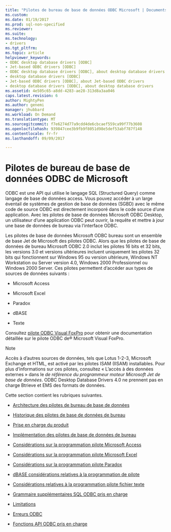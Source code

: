 ```yaml
---
title: "Pilotes de bureau de base de données ODBC Microsoft | Documents Microsoft"
ms.custom: 
ms.date: 01/19/2017
ms.prod: sql-non-specified
ms.reviewer: 
ms.suite: 
ms.technology:
- drivers
ms.tgt_pltfrm: 
ms.topic: article
helpviewer_keywords:
- ODBC desktop database drivers [ODBC]
- Jet-based ODBC drivers [ODBC]
- ODBC desktop database drivers [ODBC], about desktop database drivers
- desktop database drivers [ODBC]
- Jet-based ODBC drivers [ODBC], about Jet-based ODBC drivers
- desktop database drivers [ODBC], about desktop database drivers
ms.assetid: 4e505c65-a8dd-4283-ae28-313d8a3aa046
caps.latest.revision: 6
author: MightyPen
ms.author: genemi
manager: jhubbard
ms.workload: On Demand
ms.translationtype: MT
ms.sourcegitcommit: f7e6274d77a9cdd4de6cbcaef559ca99f77b3608
ms.openlocfilehash: 939847cee3b9fb9f8051d98e5def53abf787f148
ms.contentlocale: fr-fr
ms.lasthandoff: 09/09/2017

---
```

# <a name="microsoft-odbc-desktop-database-drivers"></a>Pilotes de bureau de base de données ODBC de Microsoft
ODBC est une API qui utilise le langage SQL (Structured Query) comme langage de base de données access. Vous pouvez accéder à un large éventail de systèmes de gestion de base de données (SGBD) avec le même code de source ODBC est directement incorporé dans le code source d’une application. Avec les pilotes de base de données Microsoft ODBC Desktop, un utilisateur d’une application ODBC peut ouvrir, la requête et mettre à jour une base de données de bureau via l’interface ODBC.  
  
 Les pilotes de base de données Microsoft ODBC bureau sont un ensemble de base Jet de Microsoft des pilotes ODBC. Alors que les pilotes de base de données de bureau Microsoft ODBC 2.0 inclut les pilotes 16 bits et 32 bits, les versions 3.0 et versions ultérieures incluent uniquement les pilotes 32 bits qui fonctionnent sur Windows 95 ou version ultérieure, Windows NT Workstation ou Server version 4.0, Windows 2000 Professionnel ou Windows 2000 Server. Ces pilotes permettent d’accéder aux types de sources de données suivants :  
  
-   Microsoft Access  
  
-   Microsoft Excel  
  
-   Paradox  
  
-   dBASE  
  
-   Texte  
  
 Consultez [pilote ODBC Visual FoxPro](../../odbc/microsoft/visual-foxpro-odbc-driver.md) pour obtenir une documentation détaillée sur le pilote ODBC de® Microsoft Visual FoxPro.  
  
> [!NOTE]  
>  Accès à d’autres sources de données, tels que Lotus 1-2-3, Microsoft Exchange et HTML, est activé par les pilotes ISAM (IISAM) installables. Pour plus d’informations sur ces pilotes, consultez « L’accès à des données externes » dans le *de référence du programmeur moteur Microsoft Jet de base de données*. ODBC Desktop Database Drivers 4.0 ne prennent pas en charge Btrieve et EMS des formats de données.  
  
 Cette section contient les rubriques suivantes.  
  
-   [Architecture des pilotes de bureau de base de données](../../odbc/microsoft/desktop-database-drivers-architecture.md)  
  
-   [Historique des pilotes de base de données de bureau](../../odbc/microsoft/history-of-the-desktop-database-drivers.md)  
  
-   [Prise en charge du produit](../../odbc/microsoft/product-support.md)  
  
-   [Implémentation des pilotes de base de données de bureau](../../odbc/microsoft/implementing-desktop-database-drivers.md)  
  
-   [Considérations sur la programmation pilote Microsoft Access](../../odbc/microsoft/microsoft-access-driver-programming-considerations.md)  
  
-   [Considérations sur la programmation pilote Microsoft Excel](../../odbc/microsoft/microsoft-excel-driver-programming-considerations.md)  
  
-   [Considérations sur la programmation pilote Paradox](../../odbc/microsoft/paradox-driver-programming-considerations.md)  
  
-   [dBASE considérations relatives à la programmation de pilote](../../odbc/microsoft/dbase-driver-programming-considerations.md)  
  
-   [Considérations relatives à la programmation pilote fichier texte](../../odbc/microsoft/text-file-driver-programming-considerations.md)  
  
-   [Grammaire supplémentaires SQL ODBC pris en charge](../../odbc/microsoft/additional-supported-odbc-sql-grammar.md)  
  
-   [Limitations](../../odbc/microsoft/limitations.md)  
  
-   [Erreurs ODBC](../../odbc/microsoft/odbc-errors.md)  
  
-   [Fonctions API ODBC pris en charge](../../odbc/microsoft/supported-odbc-api-functions.md)

